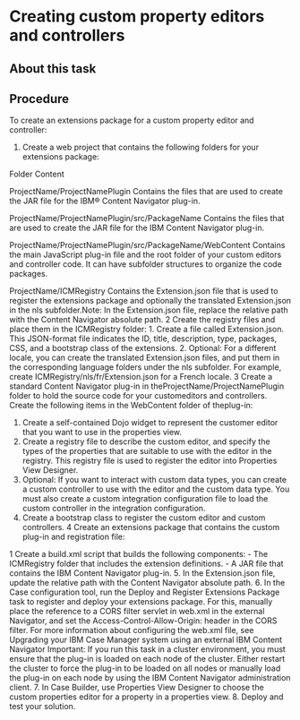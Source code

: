 # Creating custom property editors and controllers

## About this task

## Procedure

To create an extensions package for a custom property
editor and controller:

1. Create a web project that contains the following folders
for your extensions package:

Folder
Content

ProjectName/ProjectNamePlugin
Contains the files that are used to create the
JAR file for the IBM® Content
Navigator plug-in.

ProjectName/ProjectNamePlugin/src/PackageName
Contains the files that are used to create the
JAR file for the IBM Content
Navigator plug-in.

ProjectName/ProjectNamePlugin/src/PackageName/WebContent
Contains the main JavaScript plug-in file and the root folder
of your custom editors and controller code. It can have subfolder
structures to organize the code packages. 

ProjectName/ICMRegistry
Contains the Extension.json file that is used to register
the extensions package and optionally the translated Extension.json in the
nls subfolder.Note: In the Extension.json file, replace
the relative path with the Content Navigator absolute path.
2 Create the registry files and place them in the ICMRegistry folder:
    1. Create a file called Extension.json.
This JSON-format file indicates the ID, title, description,
type, packages, CSS, and a bootstrap class of the extensions.
    2. Optional: 
For a different locale, you can
create the translated Extension.json files, and
put them in the corresponding language folders under the nls subfolder.
For example, create ICMRegistry/nls/fr/Extension.json for
a French locale.
3 Create a standard Content Navigator plug-in in theProjectName/ProjectNamePlugin folder to hold the source code for your customeditors and controllers. Create the following items in the WebContent folder of theplug-in:

1. Create a self-contained Dojo widget to represent the customer editor that you want to use in
the properties view.
2. Create a registry file to describe the custom editor, and specify the types of the properties
that are suitable to use with the editor in the registry. 
This registry file is used to register the editor into Properties View
Designer.
3. Optional: 
If you want to interact with custom data types, you can create a custom controller to use with
the editor and the custom data type. 
You must also create a custom integration configuration file to load the custom controller in
the integration configuration.
4. Create a bootstrap class to register the custom editor and custom controllers.
4 Create an extensions package that contains the custom plug-in and registration file:

1 Create a build.xml script that builds the following components:
    - The ICMRegistry folder that includes the extension definitions.
    - A JAR file that contains the IBM Content
Navigator plug-in.
5. In the Extension.json file, update the relative path with the Content
Navigator absolute path.
6. In the Case configuration tool, run
the Deploy and Register Extensions Package task to register and deploy your extensions package. For
this, manually place the reference to a CORS filter servlet in web.xml in the
external Navigator, and set the Access-Control-Allow-Origin: <baw-hostName>
header in the CORS filter. For more information about configuring the web.xml
file, see Upgrading your IBM Case Manager system using an external IBM Content Navigator 
Important: If you run this task in a cluster
environment, you must ensure that the plug-in is loaded on each node of the cluster. Either restart
the cluster to force the plug-in to be loaded on all nodes or manually load the plug-in on each node
by using the IBM Content
Navigator administration
client.
7. In Case Builder,
use Properties View Designer to choose the custom properties editor
for a property in a properties view.
8. Deploy and test your solution.